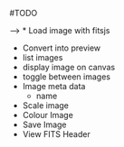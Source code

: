 #TODO

--> * Load image with fitsjs

* Convert into preview
* list images
* display image on canvas
* toggle between images
* Image meta data
	* name
* Scale image
* Colour Image
* Save Image
* View FITS Header